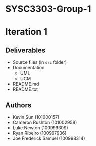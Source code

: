 # SYSC3303-Group-1
# Iteration 1

## Deliverables
* Source files (in `src` folder)
* Documentation
  - UML
  - UCM
* README.md
* README.txt


## Authors
- Kevin Sun (101000157)
- Cameron Rushton (101002958)
- Luke Newton (100999309)
- Ryan Ribeiro (100997936)
- Joe Frederick Samuel (100998314)
